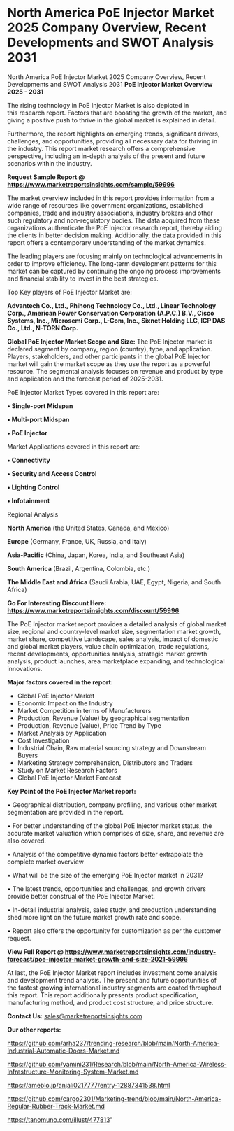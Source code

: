 # North America PoE Injector Market 2025 Company Overview, Recent Developments and SWOT Analysis 2031
North America PoE Injector Market 2025 Company Overview, Recent Developments and SWOT Analysis 2031
<Strong> PoE Injector Market Overview 2025 - 2031</strong>

The rising technology in PoE Injector Market is also depicted in this research report. Factors that are boosting the growth of the market, and giving a positive push to thrive in the global market is explained in detail.

Furthermore, the report highlights on emerging trends, significant drivers, challenges, and opportunities, providing all necessary data for thriving in the industry. This report market research offers a comprehensive perspective, including an in-depth analysis of the present and future scenarios within the industry.

<strong>Request Sample Report @ <a href=https://www.marketreportsinsights.com/sample/59996>https://www.marketreportsinsights.com/sample/59996</a></strong>

The market overview included in this report provides information from a wide range of resources like government organizations, established companies, trade and industry associations, industry brokers and other such regulatory and non-regulatory bodies. The data acquired from these organizations authenticate the PoE Injector research report, thereby aiding the clients in better decision making. Additionally, the data provided in this report offers a contemporary understanding of the market dynamics.

The leading players are focusing mainly on technological advancements in order to improve efficiency. The long-term development patterns for this market can be captured by continuing the ongoing process improvements and financial stability to invest in the best strategies.

Top Key players of PoE Injector Market are:

<strong>Advantech Co., Ltd., Phihong Technology Co., Ltd., Linear Technology Corp., American Power Conservation Corporation (A.P.C.) B.V., Cisco Systems, Inc., Microsemi Corp., L-Com, Inc., Sixnet Holding LLC, ICP DAS Co., Ltd., N-TORN Corp.</strong>

<strong><b>Global PoE Injector Market Scope and Size:</b></strong>
The PoE Injector market is declared segment by company, region (country), type, and application. Players, stakeholders, and other participants in the global PoE Injector market will gain the market scope as they use the report as a powerful resource. The segmental analysis focuses on revenue and product by type and application and the forecast period of 2025-2031.

PoE Injector Market Types covered in this report are:

<strong>• Single-port Midspan

• Multi-port Midspan

• PoE Injector</strong>

Market Applications covered in this report are:

<strong>• Connectivity

• Security and Access Control

• Lighting Control

• Infotainment</strong> 

Regional Analysis

<strong>North America</strong> (the United States, Canada, and Mexico)

<strong>Europe</strong> (Germany, France, UK, Russia, and Italy)

<strong>Asia-Pacific</strong> (China, Japan, Korea, India, and Southeast Asia)

<strong>South America</strong> (Brazil, Argentina, Colombia, etc.)

<strong>The Middle East and Africa</strong> (Saudi Arabia, UAE, Egypt, Nigeria, and South Africa)

<strong>Go For Interesting Discount Here: <a href=https://www.marketreportsinsights.com/discount/59996>https://www.marketreportsinsights.com/discount/59996</a></strong>

The PoE Injector market report provides a detailed analysis of global market size, regional and country-level market size, segmentation market growth, market share, competitive Landscape, sales analysis, impact of domestic and global market players, value chain optimization, trade regulations, recent developments, opportunities analysis, strategic market growth analysis, product launches, area marketplace expanding, and technological innovations.

<strong><b>Major factors covered in the report:</b></strong>
<ul>
  <li>Global PoE Injector Market </li>
  <li>Economic Impact on the Industry</li>
  <li>Market Competition in terms of Manufacturers</li>
  <li>Production, Revenue (Value) by geographical segmentation</li>
  <li>Production, Revenue (Value), Price Trend by Type</li>
  <li>Market Analysis by Application</li>
  <li>Cost Investigation</li>
  <li>Industrial Chain, Raw material sourcing strategy and Downstream Buyers</li>
  <li>Marketing Strategy comprehension, Distributors and Traders</li>
  <li>Study on Market Research Factors</li>
  <li>Global PoE Injector Market Forecast</li>
</ul>

<strong><b>Key Point of the PoE Injector Market report:</b></strong>

• Geographical distribution, company profiling, and various other market segmentation are provided in the report.

• For better understanding of the global PoE Injector market status, the accurate market valuation which comprises of size, share, and revenue are also covered.

• Analysis of the competitive dynamic factors better extrapolate the complete market overview

• What will be the size of the emerging PoE Injector market in 2031?

• The latest trends, opportunities and challenges, and growth drivers provide better construal of the PoE Injector Market.

• In-detail industrial analysis, sales study, and production understanding shed more light on the future market growth rate and scope.

• Report also offers the opportunity for customization as per the customer request.

<strong><b>View Full Report @ <a href=https://www.marketreportsinsights.com/industry-forecast/poe-injector-market-growth-and-size-2021-59996>https://www.marketreportsinsights.com/industry-forecast/poe-injector-market-growth-and-size-2021-59996</a></b></strong>


At last, the PoE Injector Market report includes investment come analysis and development trend analysis. The present and future opportunities of the fastest growing international industry segments are coated throughout this report. This report additionally presents product specification, manufacturing method, and product cost structure, and price structure.

<strong>Contact Us:</strong>
sales@marketreportsinsights.com

<strong>Our other reports:</strong>

<a href=https://github.com/arha237/trending-research/blob/main/North-America-Industrial-Automatic-Doors-Market.md>https://github.com/arha237/trending-research/blob/main/North-America-Industrial-Automatic-Doors-Market.md</a>

<a href=https://github.com/yamini231/Research/blob/main/North-America-Wireless-Infrastructure-Monitoring-System-Market.md>https://github.com/yamini231/Research/blob/main/North-America-Wireless-Infrastructure-Monitoring-System-Market.md</a>

<a href=https://ameblo.jp/anjali0217777/entry-12887341538.html>https://ameblo.jp/anjali0217777/entry-12887341538.html</a>

<a href=https://github.com/cargo2301/Marketing-trend/blob/main/North-America-Regular-Rubber-Track-Market.md>https://github.com/cargo2301/Marketing-trend/blob/main/North-America-Regular-Rubber-Track-Market.md</a>

<a href=https://tanomuno.com/illust/477813>https://tanomuno.com/illust/477813</a>"
